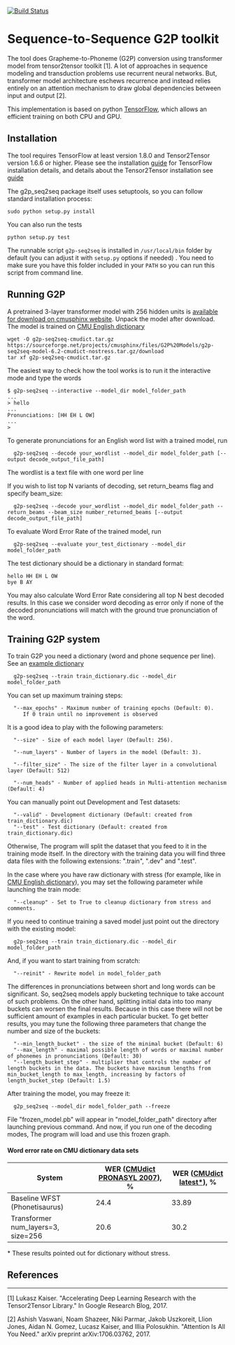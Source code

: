 [![Build Status](https://travis-ci.org/cmusphinx/g2p-seq2seq.svg?branch=master)](https://travis-ci.org/cmusphinx/g2p-seq2seq)

# Sequence-to-Sequence G2P toolkit

The tool does Grapheme-to-Phoneme (G2P) conversion using transformer model
from tensor2tensor toolkit [1]. A lot of approaches in sequence modeling and
transduction problems use recurrent neural networks. But, transformer model
architecture eschews recurrence and instead relies entirely on an attention
mechanism to draw global dependencies between input and output [2].

This implementation is based on python
[TensorFlow](https://www.tensorflow.org/tutorials/seq2seq/),
which allows an efficient training on both CPU and GPU.

## Installation

The tool requires TensorFlow at least version 1.8.0 and Tensor2Tensor version 1.6.6 or higher. Please see the installation
[guide](https://www.tensorflow.org/install/)
for TensorFlow installation details, and details about the Tensor2Tensor installation see [guide](https://github.com/tensorflow/tensor2tensor)


The g2p_seq2seq package itself uses setuptools, so you can follow standard installation process:

```
sudo python setup.py install
```

You can also run the tests

```
python setup.py test
```

The runnable script `g2p-seq2seq` is installed in  `/usr/local/bin` folder by default (you can adjust it with `setup.py` options if needed) . You need to make sure you have this folder included in your `PATH` so you can run this script from command line.

## Running G2P

A pretrained 3-layer transformer model with 256 hidden units is [available for download on cmusphinx website](https://sourceforge.net/projects/cmusphinx/files/G2P%20Models/g2p-seq2seq-model-6.2-cmudict-nostress.tar.gz/download).
Unpack the model after download. The model is trained on [CMU English dictionary](http://github.com/cmusphinx/cmudict)

```
wget -O g2p-seq2seq-cmudict.tar.gz https://sourceforge.net/projects/cmusphinx/files/G2P%20Models/g2p-seq2seq-model-6.2-cmudict-nostress.tar.gz/download
tar xf g2p-seq2seq-cmudict.tar.gz
```

The easiest way to check how the tool works is to run it the interactive mode and type the words

```
$ g2p-seq2seq --interactive --model_dir model_folder_path
...
> hello
...
Pronunciations: [HH EH L OW]
...
>
```

To generate pronunciations for an English word list with a trained model, run

```
  g2p-seq2seq --decode your_wordlist --model_dir model_folder_path [--output decode_output_file_path]
```

The wordlist is a text file with one word per line

If you wish to list top N variants of decoding, set return_beams flag and specify beam_size:

```
  g2p-seq2seq --decode your_wordlist --model_dir model_folder_path --return_beams --beam_size number_returned_beams [--output decode_output_file_path]
```

To evaluate Word Error Rate of the trained model, run

```
  g2p-seq2seq --evaluate your_test_dictionary --model_dir model_folder_path
```

The test dictionary should be a dictionary in standard format:
```
hello HH EH L OW
bye B AY
```

You may also calculate Word Error Rate considering all top N best decoded results. In this case we consider word decoding as error only if none of the decoded pronunciations will match with the ground true pronunciation of the word.

## Training G2P system

To train G2P you need a dictionary (word and phone sequence per line).
See an [example dictionary](http://github.com/cmusphinx/cmudict)

```
  g2p-seq2seq --train train_dictionary.dic --model_dir model_folder_path
```

You can set up maximum training steps:
```
  "--max_epochs" - Maximum number of training epochs (Default: 0).
     If 0 train until no improvement is observed
```

It is a good idea to play with the following parameters:
```
  "--size" - Size of each model layer (Default: 256).

  "--num_layers" - Number of layers in the model (Default: 3).

  "--filter_size" - The size of the filter layer in a convolutional layer (Default: 512)

  "--num_heads" - Number of applied heads in Multi-attention mechanism (Default: 4)
```

You can manually point out Development and Test datasets:
```
  "--valid" - Development dictionary (Default: created from train_dictionary.dic)
  "--test" - Test dictionary (Default: created from train_dictionary.dic)
```

Otherwise, The program will split the dataset that you feed to it in the training mode itself. In the directory with the training data you will find three data files with the following extensions: ".train", ".dev" and ".test".

In the case where you have raw dictionary with stress (for example, like in [CMU English dictionary](http://github.com/cmusphinx/cmudict)), you may set the following parameter while launching the train mode:
```
  "--cleanup" - Set to True to cleanup dictionary from stress and comments.
```

If you need to continue training a saved model just point out the directory with the existing model:
```
  g2p-seq2seq --train train_dictionary.dic --model_dir model_folder_path
```

And, if you want to start training from scratch:
```
  "--reinit" - Rewrite model in model_folder_path
```

The differences in pronunciations between short and long words can be significant. So, seq2seq models apply bucketing technique to take account of such problems. On the other hand, splitting initial data into too many buckets can worsen the final results. Because in this case there will not be sufficient amount of examples in each particular bucket. To get better results, you may tune the following three parameters that change the number and size of the buckets:
```
  "--min_length_bucket" - the size of the minimal bucket (Default: 6)
  "--max_length" - maximal possible length of words or maximal number of phonemes in pronunciations (Default: 30)
  "--length_bucket_step" - multiplier that controls the number of length buckets in the data. The buckets have maximum lengths from min_bucket_length to max_length, increasing by factors of length_bucket_step (Default: 1.5)
```

After training the model, you may freeze it:
```
  g2p_seq2seq --model_dir model_folder_path --freeze
```

File "frozen_model.pb" will appear in "model_folder_path" directory after launching previous command. And now, if you run one of the decoding modes, The program will load and use this frozen graph.


#### Word error rate on CMU dictionary data sets

System | WER ([CMUdict PRONASYL 2007](https://sourceforge.net/projects/cmusphinx/files/G2P%20Models/phonetisaurus-cmudict-split.tar.gz)), % | WER ([CMUdict latest\*](https://github.com/cmusphinx/cmudict)), %
--- | --- | ---
Baseline WFST (Phonetisaurus) | 24.4 | 33.89
Transformer num_layers=3, size=256   | 20.6 | 30.2
\* These results pointed out for dictionary without stress.

## References
---------------------------------------

[1] Lukasz Kaiser. "Accelerating Deep Learning Research with the Tensor2Tensor Library." In Google Research Blog, 2017.

[2] Ashish Vaswani, Noam Shazeer, Niki Parmar, Jakob Uszkoreit, Llion Jones, Aidan N. Gomez, Lucasz Kaiser, and Illia Polosukhin. "Attention Is All You Need."
arXiv preprint
arXiv:1706.03762, 2017.
